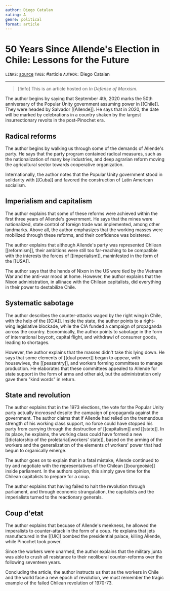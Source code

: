```yaml
---
author: Diego Catalan
rating: A
genre: political
format: article
---
```

# 50 Years Since Allende's Election in Chile: Lessons for the Future
`LINKS`: [source](https://www.marxist.com/50-years-since-allende-s-election-in-chile-lessons-for-the-future.htm)
`TAGS`: #article 
`AUTHOR:` Diego Catalan

---
> [!info]
> This is an article hosted on *In Defense of Marxism.*

The author begins by saying that September 4th, 2020 marks the 50th anniversary of the Popular Unity government assuming power in [[Chile]]. They were headed by Salvador [[Allende]]. He says that in 2020, the date will be marked by celebrations in a country shaken by the largest insurrectionary revolts in the post-Pinochet era. 

## Radical reforms
The author begins by walking us through some of the demands of Allende's party. He says that the party program contained radical measures, such as the nationalization of many key industries, and deep agrarian reform moving the agricultural sector towards cooperative organization. 

Internationally, the author notes that the Popular Unity government stood in solidarity with [[Cuba]] and favored the construction of Latin American socialism.

## Imperialism and capitalism
The author explains that some of these reforms were achieved within the first three years of Allende's government. He says that the mines were nationalized, state control of foreign trade was implemented, among other landmarks. Above all, the author emphasizes that the working masses were mobilized through these reforms, and their confidence was bolstered.

The author explains that although Allende's party was represented Chilean [[reformism]], their ambitions were still too far-reaching to be compatible with the interests the forces of [[imperialism]], maninfested in the form of the [[USA]]. 

The author says that the hands of Nixon in the US were tied by the Vietnam War and the anti-war mood at home. However, the author explains that the Nixon administration, in allinace with the Chilean capitalists, did everything in their power to destabilize Chile. 

## Systematic sabotage
The author describes the counter-attacks waged by the right wing in Chile, with the help of the [[CIA]]. Inside the state, the author points to a right-wing legislative blockade, while the CIA funded a campaign of propaganda across the country. Economically, the author points to sabotage in the form of international boycott, capital flight, and withdrawl of consumer goods, leading to shortages. 

However, the author explains that the masses didn't take this lying down. He says that some elements of [[dual power]] began to appear, with housewives, the [[peasantry]], and workers forming committees to manage production. He elaborates that these committees appealed to Allende for state support in the form of arms and other aid, but the administration only gave them "kind words" in return.

## State and revolution
The author explains that in the 1973 elections, the vote for the Popular Unity party actually *increased* despite the campaign of propaganda against the government. The author claims that if Allende had relied on the tremendous strength of his working class support, no force could have stopped his party from carrying through the destruction of [[capitalism]] and [[state]]. In its place, he explains, the working class could have formed a new [[dictatorship of the proletariat|workers' state]], based on the arming of the workers and the generalization of the elements of workers' power that had begun to organically emerge.

The author goes on to explain that in a fatal mistake, Allende continued to try and negotiate with the representatives of the Chilean [[bourgeoisie]] inside parliament. In the authors opinion, this simply gave time for the Chilean capitalists to prepare for a coup. 

The author explains that having failed to halt the revolution through parliament, and through economic strangulation, the capitalists and the imperialists turned to the reactionary generals. 

## Coup d'etat
The author explains that becuase of Allende's meekness, he allowed the imperalists to counter-attack in the form of a coup. He explains that jets manufactured in the [[UK]] bombed the presidential palace, killing Allende, while Pinochet took power. 

Since the workers were unarmed, the author explains that the military junta was able to crush all resistance to their neoliberal counter-reforms over the following seventeen years. 

Concluding the article, the author instructs us that as the workers in Chile and the world face a new epoch of revolution, we must remember the tragic example of the failed Chilean revolution of 1970-73. 